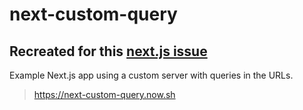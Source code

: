 # next-custom-query 
## Recreated for this [next.js issue](https://www.google.com/url?hl=en&q=https://github.com/zeit/next.js/issues/2833)
Example Next.js app using a custom server with queries in the URLs.

> https://next-custom-query.now.sh

